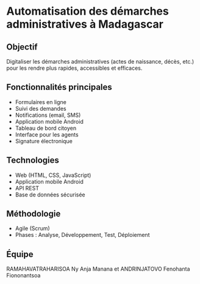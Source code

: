 # Automatisation des démarches administratives à Madagascar

## Objectif
Digitaliser les démarches administratives (actes de naissance, décès, etc.) pour les rendre plus rapides, accessibles et efficaces.

## Fonctionnalités principales
- Formulaires en ligne
- Suivi des demandes
- Notifications (email, SMS)
- Application mobile Android
- Tableau de bord citoyen
- Interface pour les agents
- Signature électronique

## Technologies
- Web (HTML, CSS, JavaScript)
- Application mobile Android
- API REST
- Base de données sécurisée

## Méthodologie
- Agile (Scrum)
- Phases : Analyse, Développement, Test, Déploiement

## Équipe
RAMAHAVATRAHARISOA Ny Anja Manana et ANDRINJATOVO Fenohanta Fiononantsoa
